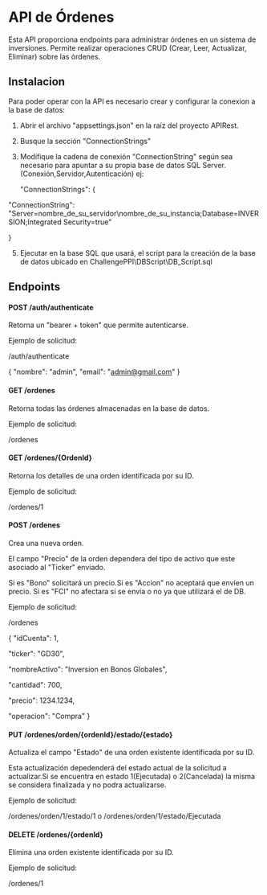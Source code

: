# API de Órdenes
Esta API proporciona endpoints para administrar órdenes en un sistema de inversiones.
Permite realizar operaciones CRUD (Crear, Leer, Actualizar, Eliminar) sobre las órdenes.

## Instalacion
Para poder operar con la API es necesario crear y configurar la conexion a la base de datos:

1. Abrir el archivo "appsettings.json" en la raíz del proyecto APIRest.
2. Busque la sección "ConnectionStrings"
3. Modifique la cadena de conexión "ConnectionString" según sea necesario para apuntar a su propia base de datos SQL Server. (Conexión,Servidor,Autenticación) ej:
   
   "ConnectionStrings": {
   
  "ConnectionString": "Server=nombre_de_su_servidor\\nombre_de_su_instancia;Database=INVERSION;Integrated Security=true"
  
}

5. Ejecutar en la base SQL que usará, el script para la creación de la base de datos ubicado en ChallengePPI\DBScript\DB_Script.sql 

## Endpoints

#### POST /auth/authenticate
Retorna un "bearer + token" que permite autenticarse.

Ejemplo de solicitud:

/auth/authenticate 	

{
  "nombre": "admin",
  "email": "admin@gmail.com"
}

#### GET /ordenes
Retorna todas las órdenes almacenadas en la base de datos.

Ejemplo de solicitud:

/ordenes

#### GET /ordenes/{OrdenId}
Retorna los detalles de una orden identificada por su ID.

Ejemplo de solicitud:

/ordenes/1

#### POST /ordenes
Crea una nueva orden. 

El campo "Precio" de la orden dependera del tipo de activo que este asociado al "Ticker" enviado.

Si es "Bono" solicitará un precio.Si es "Accion" no aceptará que envíen un precio. Si es "FCI" no afectara si se envia o no ya que utilizará el de DB.

Ejemplo de solicitud:

/ordenes

{
  "idCuenta": 1,
  
  "ticker": "GD30",
  
  "nombreActivo": "Inversion en Bonos Globales",
  
  "cantidad": 700,
  
  "precio": 1234.1234,
  
  "operacion": "Compra"
}

#### PUT  /ordenes/orden/{ordenId}/estado/{estado}
Actualiza el campo "Estado" de una orden existente identificada por su ID.

Esta actualización depedenderá del estado actual de la solicitud a actualizar.Si se encuentra en estado 1(Ejecutada) o 2(Cancelada) la misma se considera finalizada y no podra actualizarse.

Ejemplo de solicitud:

/ordenes/orden/1/estado/1 	o	/ordenes/orden/1/estado/Ejecutada

#### DELETE 	/ordenes/{ordenId}
Elimina una orden existente identificada por su ID.

Ejemplo de solicitud:

/ordenes/1
